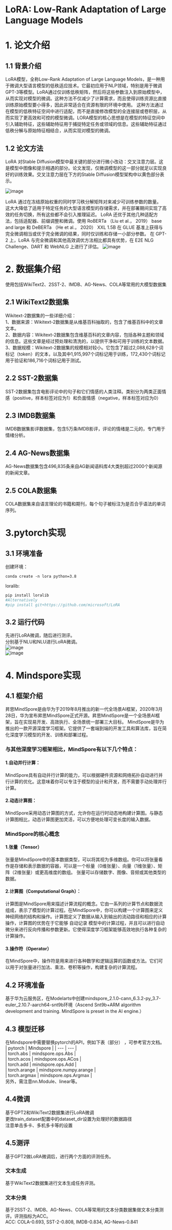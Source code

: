 # LoRA: Low-Rank Adaptation of Large Language Models

# 1. 论文介绍  
## 1.1 背景介绍  
LoRA模型，全称Low-Rank Adaptation of Large Language Models，是一种用于微调大型语言模型的低秩适应技术。它最初应用于NLP领域，特别是用于微调GPT-3等模型。LoRA通过仅训练低秩矩阵，然后将这些参数注入到原始模型中，从而实现对模型的微调。这种方法不仅减少了计算需求，而且使得训练资源比直接训练原始模型要小得多，因此非常适合在资源有限的环境中使用。
这种方法通过在模型的低秩特征空间中进行适配，而不是直接修改模型的全连接层或卷积层，从而实现了更高效和可控的模型微调。LORA模型的核心思想是在模型的特征空间中引入辅助特征，这些辅助特征用于捕捉特定任务或领域的信息。这些辅助特征通过低秩分解与原始特征相结合，从而实现对模型的微调。
  
## 1.2 论文方法  
LoRA 对Stable Diffusion模型中最关键的部分进行微小改动：交叉注意力层。这是模型中图像和提示相遇的部分。论文发现，仅微调模型的这一部分就足以实现良好的训练效果。交叉注意力层在下方的Stable Diffusion模型架构中以黄色部分表示。

 ![image](https://github.com/ljx-star/LoRA_mindspore_pytorch/blob/master/ma-user/%E5%9B%BE%E7%89%871.png)  

LoRA 通过在冻结原始权重的同时学习秩分解矩阵对来减少可训练参数的数量。 这大大降低了适用于特定任务的大型语言模型的存储需求，并在部署期间实现了高效的任务切换，所有这些都不会引入推理延迟。 LoRA 还优于其他几种适配方法，包括适配器、前缀调整和微调。使用 RoBERTa （Liu et al.， 2019） base and large 和 DeBERTa （He et al.， 2020） XXL 1.5B 在 GLUE 基准上获得与完全微调相当或优于完全微调的结果，同时仅训练和存储一小部分参数。
在 GPT-2 上，LoRA 与完全微调和其他高效调优方法相比都具有优势，在 E2E NLG Challenge、DART 和 WebNLG 上进行了评估。
![image](https://github.com/ljx-star/LoRA_mindspore_pytorch/blob/master/ma-user/%E5%9B%BE%E7%89%872.png)  
# 2. 数据集介绍
使用包括WikiText2、2SST-2、IMDB、AG-News、COLA等常用的大模型数据集  
## 2.1 WikiText2数据集
Wikitext-2数据集的一些详细介绍：   
1、数据来源：Wikitext-2数据集是从维基百科抽取的，包含了维基百科中的文章文本。   
2、数据内容：Wikitext-2数据集包含维基百科的文章内容，包括各种主题和领域的信息。这些文章是经过预处理和清洗的，以提供干净和可用于训练的文本数据。   
3、数据规模：Wikitext-2数据集的规模相对较小。它包含了超过2,088,628个词标记（token）的文本，以及其中1,915,997个词标记用于训练，172,430个词标记用于验证和186,716个词标记用于测试。 
## 2.2 SST-2数据集  
SST-2数据集包含电影评论中的句子和它们情感的人类注释。类别分为两类正面情感（positive，样本标签对应为1）和负面情感（negative，样本标签对应为0）  
## 2.3 IMDB数据集  
IMDB数据集影评数据集，包含5万条IMDB影评，评论的情绪是二元的，专门用于情绪分析。  
## 2.4 AG-News数据集  
AG-News数据集包含496,835条来自AG新闻语料库4大类别超过2000个新闻源的新闻文章。  
## 2.5 COLA数据集  
COLA数据集来自语言理论的书籍和期刊，每个句子被标注为是否合乎语法的单词序列。  
  
# 3.pytorch实现  
## 3.1 环境准备  
创建环境：  
```     
conda create -n lora python=3.8    
```   
loralib:  
```python   
pip install loralib  
#Alternatively    
#pip install git+https://github.com/microsoft/LoRA    
```
## 3.2 运行代码  
先进行LoRA微调，随后进行测评。  
分别基于NLU和NLU进行LoRA微调。    
![image](https://github.com/ljx-star/LoRA_mindspore_pytorch/blob/master/ma-user/%E5%9B%BE%E7%89%873.png)   
![image](https://github.com/ljx-star/LoRA_mindspore_pytorch/blob/master/ma-user/%E5%9B%BE%E7%89%874.png)  
# 4. Mindspore实现  
## 4.1 框架介绍  
昇思MindSpore是由华为于2019年8月推出的新一代全场景AI框架，2020年3月28日，华为宣布昇思MindSpore正式开源。昇思MindSpore是一个全场景AI框架，旨在实现易开发、高效执行、全场景统一部署三大目标。
MindSpore是华为推出的一款开源深度学习框架。它提供了一套端到端的开发工具和算法库，旨在简化深度学习模型的开发、训练和部署过程。   
### 与其他深度学习框架相比，MindSpore有以下几个特点： 
#### 1.自动并行计算：  
MindSpore具有自动并行计算的能力，可以根据硬件资源和网络拓扑自动进行并行计算的优化。这意味着你可以专注于模型的设计和开发，而不需要手动处理并行计算。   
#### 2.动态计算图：  
MindSpore采用动态计算图的方式，允许你在运行时动态地构建计算图。与静态计算图相比，动态计算图更加灵活，可以方便地处理可变长度的输入数据。   
### MindSpore的核心概念    
#### 1.张量（Tensor）    
张量是MindSpore中的基本数据类型，可以将其视为多维数组。你可以将张量看作是存储和表示数据的容器，可以是一个标量（0维张量）、向量（1维张量）、矩阵（2维张量）或更高维度的数组。
张量可以存储数字、图像、音频或其他类型的数据。   
#### 2.计算图（Computational Graph）：    
计算图是MindSpore用来描述计算流程的概念。它由一系列的计算节点和数据流组成，表示了模型的计算过程。在MindSpore中，你可以构建一个计算图来定义神经网络的结构和操作。计算图定义了数据从输入到输出的流动路径和相应的计算操作，计算图的优势在于它能够 自动记录 模型中的计算过程，并且可以进行自动微分来进行反向传播和参数更新。它使得深度学习框架能够高效地执行各种复杂的计算操作。
#### 3.操作符（Operator）    
在MindSpore中，操作符是用来进行各种数学和逻辑运算的函数或方法。它们可以用于对张量进行加法、乘法、卷积等操作，构建复杂的计算流程。    
## 4.2 环境准备  
基于华为云服务区，在Modelarts中创建mindspore_2.1.0-cann_6.3.2-py_3.7-euler_2.10.7-aarch64-snt9b环境（Ascend Snt9b+ARM algorithm development and training. MindSpore is preset in the AI engine.）
## 4.3 模型迁移  
在Mindspore中需要替换pytorch的API，例如下表（部分） ，可参考官方文档。
| pytorch | Mindspore | 
| --- | --- |  
| torch.abs | mindspore.ops.Abs |  
| torch.acos | mindspore.ops.ACos |    
| torch.add | mindspore.ops.Add |  
| torch.arange | mindspore.numpy.arange |  
| torch.argmax | mindspore.ops.Argmax |  
另外，需注意nn.Module、linear等。  
## 4.4微调  
基于GPT2和WikiText2数据集进行LoRA微调  
更改train_dataset配置中的dataset_dir设置为处理好的数据路径  
注意单击多卡、多机多卡等的设置    
## 4.5测评  
基于GPT2做LoRA微调后，进行两个方面的评测任务。      
### 文本生成      
基于WikiText2数据集进行文本生成任务评测。    
### 文本分类    
基于2SST-2、IMDB、AG-News、COLA等常用的文本分类数据集做文本分类测评。评测指标为ACC。      
ACC: COLA-0.693, SST-2-0.808, IMDB-0.834, AG-News-0.841    
